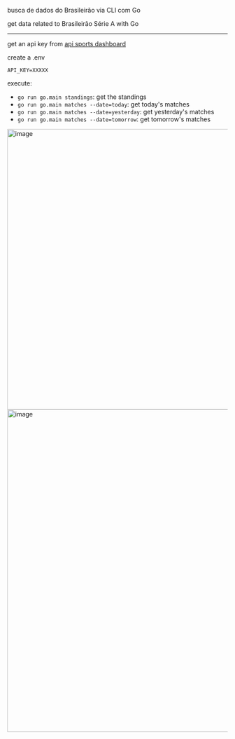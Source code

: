 busca de dados do Brasileirão via CLI com Go 

get data related to Brasileirão Série A with Go

---

get an api key from [api sports dashboard](https://dashboard.api-football.com/)  

create a .env
```
API_KEY=XXXXX
```

execute:
* `go run go.main standings`: get the standings 
* `go run go.main matches --date=today`: get today's matches
* `go run go.main matches --date=yesterday`: get yesterday's matches
* `go run go.main matches --date=tomorrow`: get tomorrow's matches

<img width="640" alt="image" src="https://github.com/user-attachments/assets/d35bbc40-3468-4aa4-94a2-861a32ff8cae">


<img width="736" alt="image" src="https://github.com/user-attachments/assets/5bb4bff9-8a19-4ede-940a-e6f662b7d0db">


